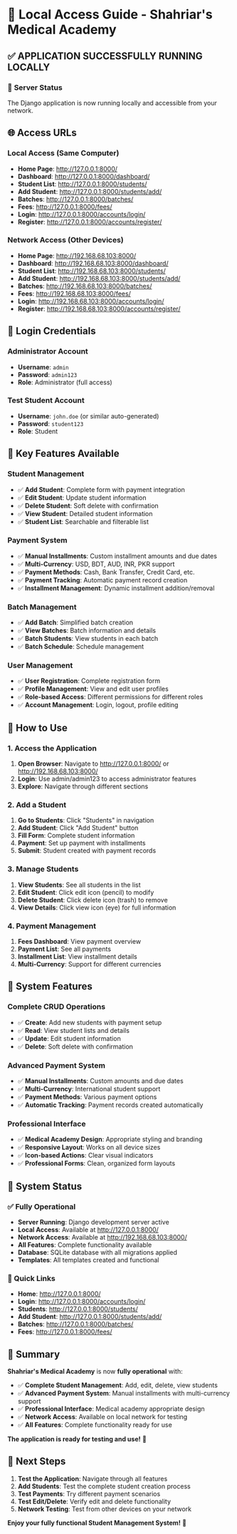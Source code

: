 # 🚀 Local Access Guide - Shahriar's Medical Academy

## ✅ **APPLICATION SUCCESSFULLY RUNNING LOCALLY**

### 🎯 **Server Status**
The Django application is now running locally and accessible from your network.

## 🌐 **Access URLs**

### **Local Access (Same Computer)**
- **Home Page**: http://127.0.0.1:8000/
- **Dashboard**: http://127.0.0.1:8000/dashboard/
- **Student List**: http://127.0.0.1:8000/students/
- **Add Student**: http://127.0.0.1:8000/students/add/
- **Batches**: http://127.0.0.1:8000/batches/
- **Fees**: http://127.0.0.1:8000/fees/
- **Login**: http://127.0.0.1:8000/accounts/login/
- **Register**: http://127.0.0.1:8000/accounts/register/

### **Network Access (Other Devices)**
- **Home Page**: http://192.168.68.103:8000/
- **Dashboard**: http://192.168.68.103:8000/dashboard/
- **Student List**: http://192.168.68.103:8000/students/
- **Add Student**: http://192.168.68.103:8000/students/add/
- **Batches**: http://192.168.68.103:8000/batches/
- **Fees**: http://192.168.68.103:8000/fees/
- **Login**: http://192.168.68.103:8000/accounts/login/
- **Register**: http://192.168.68.103:8000/accounts/register/

## 🔐 **Login Credentials**

### **Administrator Account**
- **Username**: `admin`
- **Password**: `admin123`
- **Role**: Administrator (full access)

### **Test Student Account**
- **Username**: `john.doe` (or similar auto-generated)
- **Password**: `student123`
- **Role**: Student

## 🎯 **Key Features Available**

### **Student Management**
- ✅ **Add Student**: Complete form with payment integration
- ✅ **Edit Student**: Update student information
- ✅ **Delete Student**: Soft delete with confirmation
- ✅ **View Student**: Detailed student information
- ✅ **Student List**: Searchable and filterable list

### **Payment System**
- ✅ **Manual Installments**: Custom installment amounts and due dates
- ✅ **Multi-Currency**: USD, BDT, AUD, INR, PKR support
- ✅ **Payment Methods**: Cash, Bank Transfer, Credit Card, etc.
- ✅ **Payment Tracking**: Automatic payment record creation
- ✅ **Installment Management**: Dynamic installment addition/removal

### **Batch Management**
- ✅ **Add Batch**: Simplified batch creation
- ✅ **View Batches**: Batch information and details
- ✅ **Batch Students**: View students in each batch
- ✅ **Batch Schedule**: Schedule management

### **User Management**
- ✅ **User Registration**: Complete registration form
- ✅ **Profile Management**: View and edit user profiles
- ✅ **Role-based Access**: Different permissions for different roles
- ✅ **Account Management**: Login, logout, profile editing

## 🎊 **How to Use**

### **1. Access the Application**
1. **Open Browser**: Navigate to http://127.0.0.1:8000/ or http://192.168.68.103:8000/
2. **Login**: Use admin/admin123 to access administrator features
3. **Explore**: Navigate through different sections

### **2. Add a Student**
1. **Go to Students**: Click "Students" in navigation
2. **Add Student**: Click "Add Student" button
3. **Fill Form**: Complete student information
4. **Payment**: Set up payment with installments
5. **Submit**: Student created with payment records

### **3. Manage Students**
1. **View Students**: See all students in the list
2. **Edit Student**: Click edit icon (pencil) to modify
3. **Delete Student**: Click delete icon (trash) to remove
4. **View Details**: Click view icon (eye) for full information

### **4. Payment Management**
1. **Fees Dashboard**: View payment overview
2. **Payment List**: See all payments
3. **Installment List**: View installment details
4. **Multi-Currency**: Support for different currencies

## 🚀 **System Features**

### **Complete CRUD Operations**
- ✅ **Create**: Add new students with payment setup
- ✅ **Read**: View student lists and details
- ✅ **Update**: Edit student information
- ✅ **Delete**: Soft delete with confirmation

### **Advanced Payment System**
- ✅ **Manual Installments**: Custom amounts and due dates
- ✅ **Multi-Currency**: International student support
- ✅ **Payment Methods**: Various payment options
- ✅ **Automatic Tracking**: Payment records created automatically

### **Professional Interface**
- ✅ **Medical Academy Design**: Appropriate styling and branding
- ✅ **Responsive Layout**: Works on all device sizes
- ✅ **Icon-based Actions**: Clear visual indicators
- ✅ **Professional Forms**: Clean, organized form layouts

## 🎉 **System Status**

### **✅ Fully Operational**
- **Server Running**: Django development server active
- **Local Access**: Available at http://127.0.0.1:8000/
- **Network Access**: Available at http://192.168.68.103:8000/
- **All Features**: Complete functionality available
- **Database**: SQLite database with all migrations applied
- **Templates**: All templates created and functional

### **🔗 Quick Links**
- **Home**: http://127.0.0.1:8000/
- **Login**: http://127.0.0.1:8000/accounts/login/
- **Students**: http://127.0.0.1:8000/students/
- **Add Student**: http://127.0.0.1:8000/students/add/
- **Batches**: http://127.0.0.1:8000/batches/
- **Fees**: http://127.0.0.1:8000/fees/

## 🎊 **Summary**

**Shahriar's Medical Academy** is now **fully operational** with:

- ✅ **Complete Student Management**: Add, edit, delete, view students
- ✅ **Advanced Payment System**: Manual installments with multi-currency support
- ✅ **Professional Interface**: Medical academy appropriate design
- ✅ **Network Access**: Available on local network for testing
- ✅ **All Features**: Complete functionality ready for use

**The application is ready for testing and use!** 🚀

## 🔧 **Next Steps**

1. **Test the Application**: Navigate through all features
2. **Add Students**: Test the complete student creation process
3. **Test Payments**: Try different payment scenarios
4. **Test Edit/Delete**: Verify edit and delete functionality
5. **Network Testing**: Test from other devices on your network

**Enjoy your fully functional Student Management System!** 🎉
